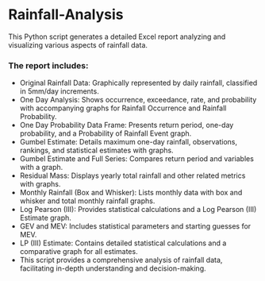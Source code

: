 # Rainfall-Analysis
This Python script generates a detailed Excel report analyzing and visualizing various aspects of rainfall data.

### The report includes:
 - Original Rainfall Data: Graphically represented by daily rainfall, classified in 5mm/day increments.
 - One Day Analysis: Shows occurrence, exceedance, rate, and probability with accompanying graphs for Rainfall Occurrence and Rainfall Probability.
 - One Day Probability Data Frame: Presents return period, one-day probability, and a Probability of Rainfall Event graph.
 - Gumbel Estimate: Details maximum one-day rainfall, observations, rankings, and statistical estimates with graphs.
 - Gumbel Estimate and Full Series: Compares return period and variables with a graph.
 - Residual Mass: Displays yearly total rainfall and other related metrics with graphs.
 - Monthly Rainfall (Box and Whisker): Lists monthly data with box and whisker and total monthly rainfall graphs.
 - Log Pearson (III): Provides statistical calculations and a Log Pearson (III) Estimate graph.
 - GEV and MEV: Includes statistical parameters and starting guesses for MEV.
 - LP (III) Estimate: Contains detailed statistical calculations and a comparative graph for all estimates.
 - This script provides a comprehensive analysis of rainfall data, facilitating in-depth understanding and decision-making.
